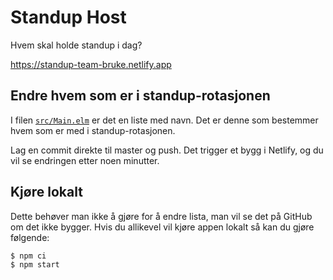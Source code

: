 # Standup Host

Hvem skal holde standup i dag?

https://standup-team-bruke.netlify.app

## Endre hvem som er i standup-rotasjonen

I filen [`src/Main.elm`](https://github.com/akselw/standup-host/blob/main/src/Main.elm#L45) er det en liste med navn. Det er denne som bestemmer hvem som er med i standup-rotasjonen.

Lag en commit direkte til master og push. Det trigger et bygg i Netlify, og du vil se endringen etter noen minutter.

## Kjøre lokalt

Dette behøver man ikke å gjøre for å endre lista, man vil se det på GitHub om det ikke bygger.
Hvis du allikevel vil kjøre appen lokalt så kan du gjøre følgende:

```
$ npm ci
$ npm start
```

